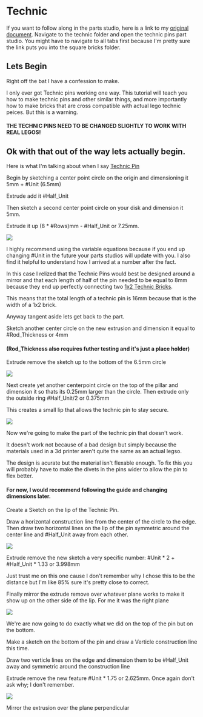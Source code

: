# Technic

If you want to follow along in the parts studio, here is a link to my [original document](https://cvilleschools.onshape.com/documents/18c55e9aeb64057e8e0fbb6a/w/5c06b8e3c4dcf6e948152fa4/e/18df3578f02c775cfcadaef9?configuration=List_8xTqWDMkkCG2Mw%3D_2x2%3BList_ArQ6GsCPNSkQoQ%3DDefault%3BList_Izy0ldJ6UfParG%3DDefault%3BList_tmPjPdZ9wrB2lD%3DDefault&renderMode=0&uiState=6290d24be366b652b2773d0f). Navigate to the technic folder and open the technic pins part studio. You might have to navigate to all tabs first because I'm pretty sure the link puts you into the square bricks folder. 

## Lets Begin

Right off the bat I have a confession to make. 

I only ever got Technic pins working one way. This tutorial will teach you how to make technic pins and other similar things, and more importantly how to make bricks that are cross compatible with actual lego technic peices. But this is a warning. 

#### THE TECHNIC PINS NEED TO BE CHANGED SLIGHTLY TO WORK WITH REAL LEGOS!

## Ok with that out of the way lets actually begin. 

Here is what I'm talking about when I say [Technic Pin](https://www.bricklink.com/v2/catalog/catalogitem.page?P=2780#T=C)

Begin by sketching a center point circle on the origin and dimensioning it 5mm + #Unit (6.5mm)

Extrude add it #Half_Unit

Then sketch a second center point circle on your disk and dimension it 5mm. 

Extrude it up (8 * #Rows)mm - #Half_Unit or 7.25mm. 

<img src="Photos/Technic.PNG">

I highly recommend using the variable equations because if you end up changing #Unit in the future your parts studios will update with you. I also find it helpful to understand how I arrived at a number after the fact. 

In this case I relized that the Technic Pins would best be designed around a mirror and that each length of half of the pin needed to be equal to 8mm because they end up perfectly connecting two [1x2 Technic Bricks](https://www.bricklink.com/v2/catalog/catalogitem.page?P=3700#T=C). 

This means that the total length of a technic pin is 16mm because that is the width of a 1x2 brick. 

Anyway tangent aside lets get back to the part. 

Sketch another center circle on the new extrusion and dimension it equal to #Rod_Thickness or 4mm 

#### (Rod_Thickness also requires futher testing and it's just a place holder)

Extrude remove the sketch up to the bottom of the 6.5mm circle

<img src="Photos/Technic(1).PNG">

Next create yet another centerpoint circle on the top of the pillar and dimension it so thats its 0.25mm larger than the circle. Then extrude only the outside ring #Half_Unit/2 or 0.375mm 

This creates a small lip that allows the technic pin to stay secure. 

<img src="Photos/Technic(2).PNG">

Now we're going to make the part of the technic pin that doesn't work. 

It doesn't work not because of a bad design but simply because the materials used in a 3d printer aren't quite the same as an actual legso. 

The design is acurate but the material isn't flexable enough. To fix this you will probably have to make the divets in the pins wider to allow the pin to flex better. 

#### For now, I would recommend following the guide and changing dimensions later.

Create a Sketch on the lip of the Technic Pin. 

Draw a horizontal construction line from the center of the circle to the edge. Then draw two horizontal lines on the lip of the pin symmetric around the center line and #Half_Unit away from each other. 

<img src="Photos/Technic(3).PNG">

Extrude remove the new sketch a very specific number: #Unit * 2 + #Half_Unit * 1.33 or 3.998mm 

Just trust me on this one cause I don't remember why I chose this to be the distance but I'm like 85% sure it's pretty close to correct. 

Finally mirror the extrude remove over whatever plane works to make it show up on the other side of the lip. For me it was the right plane

<img src="Photos/Technic(4).PNG">  

We're are now going to do exactly what we did on the top of the pin but on the bottom. 

Make a sketch on the bottom of the pin and draw a Verticle construction line this time. 

Draw two verticle lines on the edge and dimension them to be #Half_Unit away and symmetric around the construction line

Extrude remove the new feature #Unit * 1.75 or 2.625mm. Once again don't ask why; I don't remember. 

<img src="Photos/Technic(5).PNG">  

Mirror the extrusion over the plane perpendicular 
